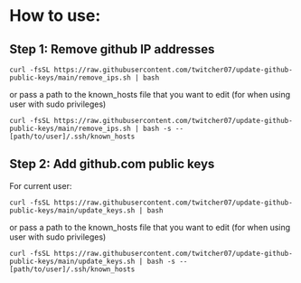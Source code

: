# How to use:

## Step 1: Remove github IP addresses
```
curl -fsSL https://raw.githubusercontent.com/twitcher07/update-github-public-keys/main/remove_ips.sh | bash
```
or pass a path to the known_hosts file that you want to edit (for when using user with sudo privileges)
```
curl -fsSL https://raw.githubusercontent.com/twitcher07/update-github-public-keys/main/remove_ips.sh | bash -s -- [path/to/user]/.ssh/known_hosts
```
## Step 2: Add github.com public keys
For current user:

```
curl -fsSL https://raw.githubusercontent.com/twitcher07/update-github-public-keys/main/update_keys.sh | bash
```
or pass a path to the known_hosts file that you want to edit (for when using user with sudo privileges)
```
curl -fsSL https://raw.githubusercontent.com/twitcher07/update-github-public-keys/main/update_keys.sh | bash -s -- [path/to/user]/.ssh/known_hosts
```
